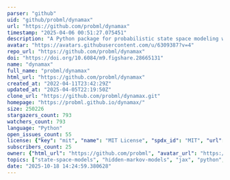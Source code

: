 ```yaml
---
parser: "github"
uid: "github/probml/dynamax"
url: "https://github.com/probml/dynamax"
timestamp: "2025-04-06 00:51:27.075451"
description: "A Python package for probabilistic state space modeling with JAX"
avatar: "https://avatars.githubusercontent.com/u/6309387?v=4"
repo_url: "https://github.com/probml/dynamax"
doi: "https://doi.org/10.6084/m9.figshare.28665131"
name: "dynamax"
full_name: "probml/dynamax"
html_url: "https://github.com/probml/dynamax"
created_at: "2022-04-11T23:42:29Z"
updated_at: "2025-04-05T22:19:50Z"
clone_url: "https://github.com/probml/dynamax.git"
homepage: "https://probml.github.io/dynamax/"
size: 250226
stargazers_count: 793
watchers_count: 793
language: "Python"
open_issues_count: 55
license: {"key": "mit", "name": "MIT License", "spdx_id": "MIT", "url": "https://api.github.com/licenses/mit", "node_id": "MDc6TGljZW5zZTEz"}
subscribers_count: 25
owner: {"html_url": "https://github.com/probml", "avatar_url": "https://avatars.githubusercontent.com/u/6309387?v=4", "login": "probml", "type": "Organization"}
topics: ["state-space-models", "hidden-markov-models", "jax", "python", "kalman-filter"]
date: "2025-10-18 14:24:59.380628"
---
```

